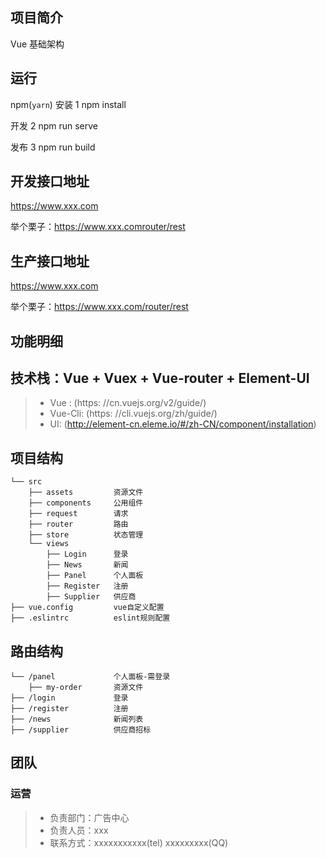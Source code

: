 ## 项目简介
Vue 基础架构


## 运行
npm(`yarn`)
安装
1 npm install 

开发
2 npm run serve

发布
3 npm run build



## 开发接口地址
https://www.xxx.com

举个栗子：https://www.xxx.comrouter/rest

## 生产接口地址
https://www.xxx.com

举个栗子：https://www.xxx.com/router/rest



## 功能明细



## 技术栈：Vue + Vuex + Vue-router + Element-UI
> - Vue    : (https: //cn.vuejs.org/v2/guide/)
> - Vue-Cli: (https: //cli.vuejs.org/zh/guide/) 
> - UI: (http://element-cn.eleme.io/#/zh-CN/component/installation) 


## 项目结构
```
└── src
    ├── assets         资源文件
    ├── components     公用组件
    ├── request        请求
    ├── router         路由
    ├── store          状态管理
    └── views
        ├── Login      登录
        ├── News       新闻
        ├── Panel      个人面板
        ├── Register   注册
        ├── Supplier   供应商
├── vue.config         vue自定义配置
├── .eslintrc          eslint规则配置
```


## 路由结构
```shell
└── /panel             个人面板-需登录
    ├── my-order       资源文件
├── /login             登录
├── /register          注册
├── /news              新闻列表
├── /supplier          供应商招标
```


## 团队

### 运营
> - 负责部门：广告中心
> - 负责人员：xxx
> - 联系方式：xxxxxxxxxxx(tel)  xxxxxxxxx(QQ)  
